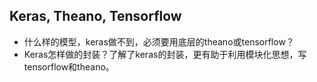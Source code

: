 

## Keras, Theano, Tensorflow

- 什么样的模型，keras做不到，必须要用底层的theano或tensorflow？
- Keras怎样做的封装？了解了keras的封装，更有助于利用模块化思想，写tensorflow和theano。
